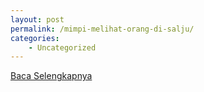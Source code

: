 ```yaml
---
layout: post
permalink: /mimpi-melihat-orang-di-salju/
categories:
    - Uncategorized
---
```


[Baca Selengkapnya](/02)